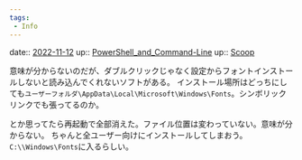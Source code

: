 ```yaml
---
tags:
 - Info
---
```


date:: [2022-11-12](Daily_Note/2022-11-12.md)
up:: [PowerShell_and_Command-Line](../Bar/App/PowerShell_and_Command-Line.md)
up:: [Scoop](../Bar/App/Scoop.md)

意味が分からないのだが、ダブルクリックじゃなく設定からフォントインストールしないと読み込んでくれないソフトがある。
インストール場所はどっちにしても`ユーザーフォルダ\AppData\Local\Microsoft\Windows\Fonts`。シンボリックリンクでも張ってるのか。

とか思ってたら再起動で全部消えた。ファイル位置は変わっていない。意味が分からない。
ちゃんと全ユーザー向けにインストールしてしまおう。`C:\\Windows\Fonts`に入るらしい。

